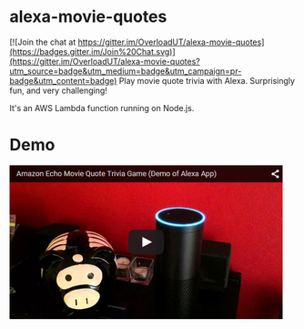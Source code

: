 # alexa-movie-quotes

[![Join the chat at https://gitter.im/OverloadUT/alexa-movie-quotes](https://badges.gitter.im/Join%20Chat.svg)](https://gitter.im/OverloadUT/alexa-movie-quotes?utm_source=badge&utm_medium=badge&utm_campaign=pr-badge&utm_content=badge)
Play movie quote trivia with Alexa. Surprisingly fun, and very challenging!

It's an AWS Lambda function running on Node.js.

# Demo
[![Video thumbnail](https://raw.githubusercontent.com/OverloadUT/alexa-movie-quotes/master/docs/video_thumbnail.jpg)](https://www.youtube.com/watch?v=pXrnsiRSdNM)
